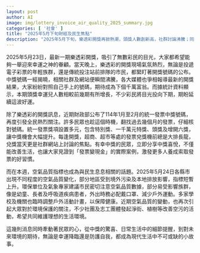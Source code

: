 ```yaml
---
layout: post
author: AI
image: img/lottery_invoice_air_quality_2025_summary.jpg
categories: [ '社會' ]
title: "2025年5月下旬財經及民生焦點"
description: "2025年5月下旬，樂透彩開獎再掀熱潮，頭獎人數創新高，社群討論沸騰；同期，財政部公布1至2月統一發票中獎號碼，引發全民對獎潮，人潮擠爆兌獎機；同時，空氣品質指標波動，多地臨時調整戶外活動，環保議題再受關注。這些事件牽動民眾情緒，串連中獎喜悅、民生需求與環境行動，成為本週最受矚目的新聞小故事。"
---
```

2025年5月23日，最新一期樂透彩開獎，吸引了無數彩民的目光，大家都希望能夠一舉迎來幸運之神的眷顧。當天晚上，樂透彩的開獎現場氣氛熱烈，無論是投遞電子彩票的年輕族群，還是傳統投注站前排隊的市民，都緊盯著開獎號碼的公布。中獎號碼一經揭曉，相關社群及網站便瞬間沸騰，各大媒體也爭相報導最新的開獎結果，大家紛紛對照自己手上的號碼，期待成為下個千萬富翁。而據統計資料顯示，本期頭獎幸運兒人數相較前幾期有所增長，不少彩民將目光投向下期，期盼延續這波好運。

除了樂透彩的開獎訊息，近期財政部公布了114年1月至2月的統一發票中獎號碼，再度引發全民熱烈關注。許多民眾也趁這個時機，翻找過去幾個月的發票，仔細核對號碼。統一發票獎項設置多元，包含特別獎、一千萬元特獎、頭獎及增開六獎，讓中獎機會大幅提升。每逢開獎，超商、超市等處的發票兌獎機前總是大排長龍，兌獎當天更是社群網站上討論的焦點。有幸中獎的民眾，立即分享中獎喜悅，不僅能改善生活，也讓大家見證到「發票變現金」的實際案例，激發更多人養成索取發票的好習慣。

而在本週，空氣品質指標也成為與民生息息相關的話題。2025年5月24日各縣市出現不同程度的空氣品質變化，部分地區受到境外污染及本地排放影響，指標短暫上升。環保單位及氣象專家建議市民密切注意空氣品質數據，部分易受影響族群，像是幼童、長者及呼吸道疾病患者，外出時務必配戴口罩、減少戶外運動。多家學校及機關也臨時調整戶外活動計畫，以保障健康。近期空氣品質的變動，也再次引起大眾對於環境保護的關注，不少社團及志工團體發起淨街、植樹等改善空污的活動，希望共同維護理想的生活環境。

這幾則消息同時牽動著民眾的心，從中獎的驚喜、日常生活中的細節提醒，到對未來環境的期待，無論是幸運降臨還是防護自我，都成為現代生活中不可或缺的小故事。